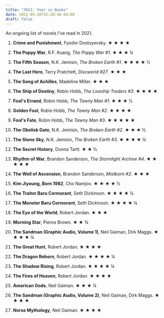 ```yaml
---
title: "2021: Year in Books"
date: 2021-05-26T15:20:46-04:00
draft: false
---
```


An ongoing list of novels I've read in 2021.

1. **Crime and Punishment**, Fyodor Dostoyevsky. ★ ★ ★ ★

2. **The Poppy War**, R.F. Kuang, *The Poppy War #1*. ★ ★ ★ ¼

3. **The Fifth Season**, N.K. Jemisin, *The Broken Earth #1*. ★ ★ ★ ★ ½

4. **The Last Hero**, Terry Pratchett, *Discworld #27*. ★ ★ ★

5. **The Song of Achilles**, Madeline Miller. ★ ★ ★

6. **The Ship of Destiny**, Robin Hobb, *The Liveship Traders #3*. ★ ★ ★ ★

7. **Fool's Errand**, Robin Hobb, *The Tawny Man #1*. ★ ★ ★ ½

8. **Golden Fool**, Robin Hobb, *The Tawny Man #2*. ★ ★ ★ ★

9. **Fool's Fate**, Robin Hobb, *The Tawny Man #3*. ★ ★ ★ ★ ★

10. **The Obelisk Gate**, N.K. Jemisin, *The Broken Earth #2*. ★ ★ ★ ½

11. **The Stone Sky**, N.K. Jemisin, *The Broken Earth #3*. ★ ★ ★ ★ ¼ 

12. **The Secret History**, Donna Tartt. ★ ★ ½ 

13. **Rhythm of War**, Brandon Sanderson, *The Stormlight Archive #4*. ★ ★ ★ ★ ★

14. **The Well of Ascension**, Brandon Sanderson, *Mistborn #2*. ★ ★ ★

15. **Kim Jiyoung, Born 1982**, Cho Namjoo. ★ ★ ★ ★ ½

16. **The Traitor Baru Cormorant**, Seth Dickinson.  ★ ★ ★ ★ ¼

17. **The Monster Baru Cormorant**, Seth Dickinson. ★ ★ ★ ★ ¼

18. **The Eye of the World**, Robert Jordan. ★ ★ ★

19. **Morning Star**, Pierce Brown. ★ ★ ¾

20. **The Sandman (Graphic Audio, Volume 1)**, Neil Gaiman, Dirk Maggs. ★ ★ ★ ★ ¼

21. **The Great Hunt**, Robert Jordan. ★ ★ ★ ★

22. **The Dragon Reborn**, Robert Jordan. ★ ★ ★ ★ ¼

23. **The Shadow Rising**, Robert Jordan. ★ ★ ★ ★ ¼

24. **The Fires of Heaven**, Robert Jordan. ★ ★ ★ ★

25. **American Gods**, Neil Gaiman. ★ ★ ★ ¼

26. **The Sandman (Graphic Audio, Volume 2)**, Neil Gaiman, Dirk Maggs. ★ ★ ★ ★

27. **Norse Mythology**, Neil Gaiman. ★ ★ ★ ★
